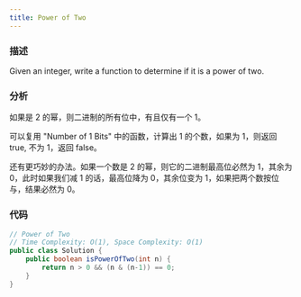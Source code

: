 ```yaml
---
title: Power of Two
---
```


### 描述

Given an integer, write a function to determine if it is a power of two.

### 分析

如果是 2 的幂，则二进制的所有位中，有且仅有一个 1。

可以复用 "Number of 1 Bits" 中的函数，计算出 1 的个数，如果为 1，则返回 true, 不为 1，返回 false。

还有更巧妙的办法。如果一个数是 2 的幂，则它的二进制最高位必然为 1，其余为 0，此时如果我们减 1 的话，最高位降为 0，其余位变为 1，如果把两个数按位与，结果必然为 0。

### 代码

```java
// Power of Two
// Time Complexity: O(1), Space Complexity: O(1)
public class Solution {
    public boolean isPowerOfTwo(int n) {
        return n > 0 && (n & (n-1)) == 0;
    }
}
```
